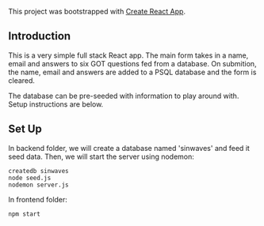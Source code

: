 This project was bootstrapped with [Create React App](https://github.com/facebook/create-react-app).

## Introduction

This is a very simple full stack React app.  The main form takes in a name, email and answers to six GOT questions fed from a database. On submition, the name, email and answers are added to a PSQL database and the form is cleared. 

The database can be pre-seeded with information to play around with. Setup instructions are below.

## Set Up

In backend folder, we will create a database named 'sinwaves' and feed it seed data. Then, we will start the server using nodemon:

```shell
createdb sinwaves
node seed.js
nodemon server.js
```

In frontend folder:

```shell
npm start
```




